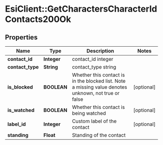 # EsiClient::GetCharactersCharacterIdContacts200Ok

## Properties
Name | Type | Description | Notes
------------ | ------------- | ------------- | -------------
**contact_id** | **Integer** | contact_id integer | 
**contact_type** | **String** | contact_type string | 
**is_blocked** | **BOOLEAN** | Whether this contact is in the blocked list. Note a missing value denotes unknown, not true or false | [optional] 
**is_watched** | **BOOLEAN** | Whether this contact is being watched | [optional] 
**label_id** | **Integer** | Custom label of the contact | [optional] 
**standing** | **Float** | Standing of the contact | 


